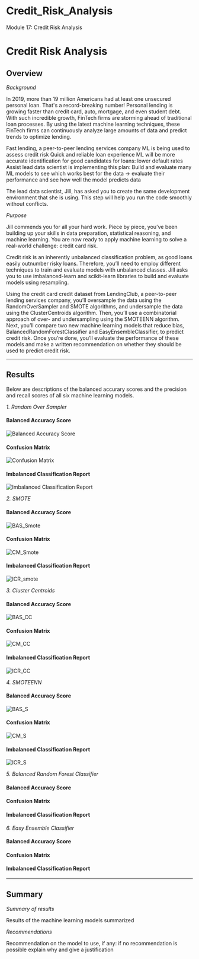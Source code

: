 # Credit_Risk_Analysis

Module 17: Credit Risk Analysis


# Credit Risk Analysis

## Overview

*Background* 

In 2019, more than 19 million Americans had at least one unsecured personal loan. That's a record-breaking number! Personal lending is growing faster than credit card, auto, mortgage, and even student debt. With such incredible growth, FinTech firms are storming ahead of traditional loan processes. By using the latest machine learning techniques, these FinTech firms can continuously analyze large amounts of data and predict trends to optimize lending.

Fast lending, a peer-to-peer lending services company
ML is being used to assess credit risk
Quick and reliable loan experience
ML will be more accurate identification for good candidates for loans: lower default rates
Assist lead data scientist is implementing this plan:
Build and evaluate many ML models to see which works best for the data
→ evaluate their performance and see how well the model predicts data
 
The lead data scientist, Jill, has asked you to create the same development environment that she is using. This step will help you run the code smoothly without conflicts.


*Purpose*

Jill commends you for all your hard work. Piece by piece, you’ve been building up your skills in data preparation, statistical reasoning, and machine learning. You are now ready to apply machine learning to solve a real-world challenge: credit card risk.

Credit risk is an inherently unbalanced classification problem, as good loans easily outnumber risky loans. Therefore, you’ll need to employ different techniques to train and evaluate models with unbalanced classes. Jill asks you to use imbalanced-learn and scikit-learn libraries to build and evaluate models using resampling.

Using the credit card credit dataset from LendingClub, a peer-to-peer lending services company, you’ll oversample the data using the RandomOverSampler and SMOTE algorithms, and undersample the data using the ClusterCentroids algorithm. Then, you’ll use a combinatorial approach of over- and undersampling using the SMOTEENN algorithm. Next, you’ll compare two new machine learning models that reduce bias, BalancedRandomForestClassifier and EasyEnsembleClassifier, to predict credit risk. Once you’re done, you’ll evaluate the performance of these models and make a written recommendation on whether they should be used to predict credit risk.



-----------------------------------
## Results

Below are descriptions of the balanced accurary scores and the precision and recall scores of all six machine learning models. 


*1. Random Over Sampler*

#### Balanced Accuracy Score

![Balanced Accuracy Score](https://user-images.githubusercontent.com/102566199/183555422-e2b1fba6-0cd7-4e40-84ef-81a65b2dfb10.png)


#### Confusion Matrix

![Confusion Matrix](https://user-images.githubusercontent.com/102566199/183555548-992c7ef8-d2ca-417b-8041-4c8de2b4ea88.png)

#### Imbalanced Classification Report

![Imbalanced Classification Report](https://user-images.githubusercontent.com/102566199/183555649-3dd658b5-c485-4939-9c06-8a6366367c76.png)



*2. SMOTE*


#### Balanced Accuracy Score
![BAS_Smote](https://user-images.githubusercontent.com/102566199/183555794-97243d33-5a1d-47b7-b6af-9ba0c8975c2f.png)

#### Confusion Matrix

![CM_Smote](https://user-images.githubusercontent.com/102566199/183555901-606e7961-bd1a-4e50-ae71-d40edb8e8012.png)

#### Imbalanced Classification Report

![ICR_smote](https://user-images.githubusercontent.com/102566199/183555978-997e921d-374f-4700-9ed9-8d36e603336b.png)


 *3. Cluster Centroids*

#### Balanced Accuracy Score

![BAS_CC](https://user-images.githubusercontent.com/102566199/183556212-af20c030-8aef-4bc4-a139-6a88c82e7a7f.png)


#### Confusion Matrix

![CM_CC](https://user-images.githubusercontent.com/102566199/183556241-991221bc-1b9c-43df-8b3a-275e96e6827d.png)


#### Imbalanced Classification Report

![ICR_CC](https://user-images.githubusercontent.com/102566199/183556281-45d48d9d-220c-4891-b875-c285e792acfe.png)


 *4. SMOTEENN*
 
#### Balanced Accuracy Score

![BAS_S](https://user-images.githubusercontent.com/102566199/183556340-02ca32ff-8f72-4342-a5dd-e2ff30d48e94.png)


#### Confusion Matrix

![CM_S](https://user-images.githubusercontent.com/102566199/183556359-0b889fc1-9d7f-4f44-91a0-5514db14a96c.png)


#### Imbalanced Classification Report

![ICR_S](https://user-images.githubusercontent.com/102566199/183556392-612ed405-0431-4695-9d7e-fcd66d17da9e.png)

 *5. Balanced Random Forest Classifier*
 
#### Balanced Accuracy Score


#### Confusion Matrix



#### Imbalanced Classification Report

 *6. Easy Ensemble Classifier*
 
 #### Balanced Accuracy Score


#### Confusion Matrix



#### Imbalanced Classification Report

-------------------

## Summary

*Summary of results*

Results of the machine learning models summarized

*Recommendations*

Recommendation on the model to use, if any: if no recommendation is possible explain why and give a justification 
